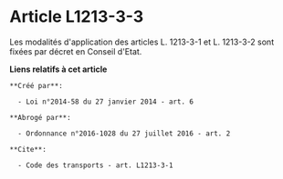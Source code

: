 # Article L1213-3-3

Les modalités d'application des articles L. 1213-3-1 et L. 1213-3-2 sont fixées par décret en Conseil d'Etat.

**Liens relatifs à cet article**

	**Créé par**:

	  - Loi n°2014-58 du 27 janvier 2014 - art. 6

	**Abrogé par**:

	  - Ordonnance n°2016-1028 du 27 juillet 2016 - art. 2

	**Cite**:

	  - Code des transports - art. L1213-3-1
